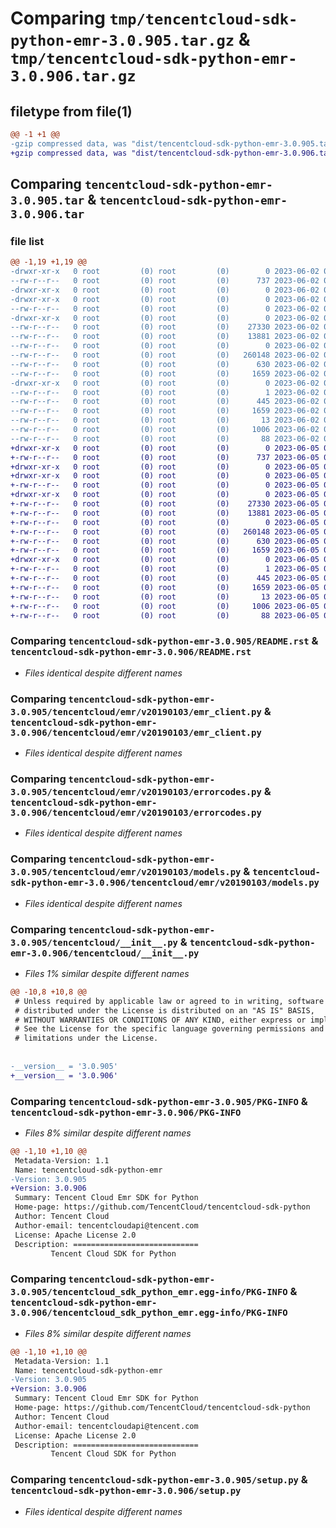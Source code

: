 # Comparing `tmp/tencentcloud-sdk-python-emr-3.0.905.tar.gz` & `tmp/tencentcloud-sdk-python-emr-3.0.906.tar.gz`

## filetype from file(1)

```diff
@@ -1 +1 @@
-gzip compressed data, was "dist/tencentcloud-sdk-python-emr-3.0.905.tar", last modified: Fri Jun  2 00:28:19 2023, max compression
+gzip compressed data, was "dist/tencentcloud-sdk-python-emr-3.0.906.tar", last modified: Mon Jun  5 00:34:15 2023, max compression
```

## Comparing `tencentcloud-sdk-python-emr-3.0.905.tar` & `tencentcloud-sdk-python-emr-3.0.906.tar`

### file list

```diff
@@ -1,19 +1,19 @@
-drwxr-xr-x   0 root         (0) root         (0)        0 2023-06-02 00:28:19.000000 tencentcloud-sdk-python-emr-3.0.905/
--rw-r--r--   0 root         (0) root         (0)      737 2023-06-02 00:28:19.000000 tencentcloud-sdk-python-emr-3.0.905/README.rst
-drwxr-xr-x   0 root         (0) root         (0)        0 2023-06-02 00:28:19.000000 tencentcloud-sdk-python-emr-3.0.905/tencentcloud/
-drwxr-xr-x   0 root         (0) root         (0)        0 2023-06-02 00:28:19.000000 tencentcloud-sdk-python-emr-3.0.905/tencentcloud/emr/
--rw-r--r--   0 root         (0) root         (0)        0 2023-06-02 00:28:19.000000 tencentcloud-sdk-python-emr-3.0.905/tencentcloud/emr/__init__.py
-drwxr-xr-x   0 root         (0) root         (0)        0 2023-06-02 00:28:19.000000 tencentcloud-sdk-python-emr-3.0.905/tencentcloud/emr/v20190103/
--rw-r--r--   0 root         (0) root         (0)    27330 2023-06-02 00:28:19.000000 tencentcloud-sdk-python-emr-3.0.905/tencentcloud/emr/v20190103/emr_client.py
--rw-r--r--   0 root         (0) root         (0)    13881 2023-06-02 00:28:19.000000 tencentcloud-sdk-python-emr-3.0.905/tencentcloud/emr/v20190103/errorcodes.py
--rw-r--r--   0 root         (0) root         (0)        0 2023-06-02 00:28:19.000000 tencentcloud-sdk-python-emr-3.0.905/tencentcloud/emr/v20190103/__init__.py
--rw-r--r--   0 root         (0) root         (0)   260148 2023-06-02 00:28:19.000000 tencentcloud-sdk-python-emr-3.0.905/tencentcloud/emr/v20190103/models.py
--rw-r--r--   0 root         (0) root         (0)      630 2023-06-02 00:28:19.000000 tencentcloud-sdk-python-emr-3.0.905/tencentcloud/__init__.py
--rw-r--r--   0 root         (0) root         (0)     1659 2023-06-02 00:28:19.000000 tencentcloud-sdk-python-emr-3.0.905/PKG-INFO
-drwxr-xr-x   0 root         (0) root         (0)        0 2023-06-02 00:28:19.000000 tencentcloud-sdk-python-emr-3.0.905/tencentcloud_sdk_python_emr.egg-info/
--rw-r--r--   0 root         (0) root         (0)        1 2023-06-02 00:28:19.000000 tencentcloud-sdk-python-emr-3.0.905/tencentcloud_sdk_python_emr.egg-info/dependency_links.txt
--rw-r--r--   0 root         (0) root         (0)      445 2023-06-02 00:28:19.000000 tencentcloud-sdk-python-emr-3.0.905/tencentcloud_sdk_python_emr.egg-info/SOURCES.txt
--rw-r--r--   0 root         (0) root         (0)     1659 2023-06-02 00:28:19.000000 tencentcloud-sdk-python-emr-3.0.905/tencentcloud_sdk_python_emr.egg-info/PKG-INFO
--rw-r--r--   0 root         (0) root         (0)       13 2023-06-02 00:28:19.000000 tencentcloud-sdk-python-emr-3.0.905/tencentcloud_sdk_python_emr.egg-info/top_level.txt
--rw-r--r--   0 root         (0) root         (0)     1006 2023-06-02 00:28:19.000000 tencentcloud-sdk-python-emr-3.0.905/setup.py
--rw-r--r--   0 root         (0) root         (0)       88 2023-06-02 00:28:19.000000 tencentcloud-sdk-python-emr-3.0.905/setup.cfg
+drwxr-xr-x   0 root         (0) root         (0)        0 2023-06-05 00:34:15.000000 tencentcloud-sdk-python-emr-3.0.906/
+-rw-r--r--   0 root         (0) root         (0)      737 2023-06-05 00:34:14.000000 tencentcloud-sdk-python-emr-3.0.906/README.rst
+drwxr-xr-x   0 root         (0) root         (0)        0 2023-06-05 00:34:15.000000 tencentcloud-sdk-python-emr-3.0.906/tencentcloud/
+drwxr-xr-x   0 root         (0) root         (0)        0 2023-06-05 00:34:15.000000 tencentcloud-sdk-python-emr-3.0.906/tencentcloud/emr/
+-rw-r--r--   0 root         (0) root         (0)        0 2023-06-05 00:34:14.000000 tencentcloud-sdk-python-emr-3.0.906/tencentcloud/emr/__init__.py
+drwxr-xr-x   0 root         (0) root         (0)        0 2023-06-05 00:34:15.000000 tencentcloud-sdk-python-emr-3.0.906/tencentcloud/emr/v20190103/
+-rw-r--r--   0 root         (0) root         (0)    27330 2023-06-05 00:34:14.000000 tencentcloud-sdk-python-emr-3.0.906/tencentcloud/emr/v20190103/emr_client.py
+-rw-r--r--   0 root         (0) root         (0)    13881 2023-06-05 00:34:14.000000 tencentcloud-sdk-python-emr-3.0.906/tencentcloud/emr/v20190103/errorcodes.py
+-rw-r--r--   0 root         (0) root         (0)        0 2023-06-05 00:34:14.000000 tencentcloud-sdk-python-emr-3.0.906/tencentcloud/emr/v20190103/__init__.py
+-rw-r--r--   0 root         (0) root         (0)   260148 2023-06-05 00:34:14.000000 tencentcloud-sdk-python-emr-3.0.906/tencentcloud/emr/v20190103/models.py
+-rw-r--r--   0 root         (0) root         (0)      630 2023-06-05 00:34:14.000000 tencentcloud-sdk-python-emr-3.0.906/tencentcloud/__init__.py
+-rw-r--r--   0 root         (0) root         (0)     1659 2023-06-05 00:34:15.000000 tencentcloud-sdk-python-emr-3.0.906/PKG-INFO
+drwxr-xr-x   0 root         (0) root         (0)        0 2023-06-05 00:34:15.000000 tencentcloud-sdk-python-emr-3.0.906/tencentcloud_sdk_python_emr.egg-info/
+-rw-r--r--   0 root         (0) root         (0)        1 2023-06-05 00:34:15.000000 tencentcloud-sdk-python-emr-3.0.906/tencentcloud_sdk_python_emr.egg-info/dependency_links.txt
+-rw-r--r--   0 root         (0) root         (0)      445 2023-06-05 00:34:15.000000 tencentcloud-sdk-python-emr-3.0.906/tencentcloud_sdk_python_emr.egg-info/SOURCES.txt
+-rw-r--r--   0 root         (0) root         (0)     1659 2023-06-05 00:34:15.000000 tencentcloud-sdk-python-emr-3.0.906/tencentcloud_sdk_python_emr.egg-info/PKG-INFO
+-rw-r--r--   0 root         (0) root         (0)       13 2023-06-05 00:34:15.000000 tencentcloud-sdk-python-emr-3.0.906/tencentcloud_sdk_python_emr.egg-info/top_level.txt
+-rw-r--r--   0 root         (0) root         (0)     1006 2023-06-05 00:34:14.000000 tencentcloud-sdk-python-emr-3.0.906/setup.py
+-rw-r--r--   0 root         (0) root         (0)       88 2023-06-05 00:34:15.000000 tencentcloud-sdk-python-emr-3.0.906/setup.cfg
```

### Comparing `tencentcloud-sdk-python-emr-3.0.905/README.rst` & `tencentcloud-sdk-python-emr-3.0.906/README.rst`

 * *Files identical despite different names*

### Comparing `tencentcloud-sdk-python-emr-3.0.905/tencentcloud/emr/v20190103/emr_client.py` & `tencentcloud-sdk-python-emr-3.0.906/tencentcloud/emr/v20190103/emr_client.py`

 * *Files identical despite different names*

### Comparing `tencentcloud-sdk-python-emr-3.0.905/tencentcloud/emr/v20190103/errorcodes.py` & `tencentcloud-sdk-python-emr-3.0.906/tencentcloud/emr/v20190103/errorcodes.py`

 * *Files identical despite different names*

### Comparing `tencentcloud-sdk-python-emr-3.0.905/tencentcloud/emr/v20190103/models.py` & `tencentcloud-sdk-python-emr-3.0.906/tencentcloud/emr/v20190103/models.py`

 * *Files identical despite different names*

### Comparing `tencentcloud-sdk-python-emr-3.0.905/tencentcloud/__init__.py` & `tencentcloud-sdk-python-emr-3.0.906/tencentcloud/__init__.py`

 * *Files 1% similar despite different names*

```diff
@@ -10,8 +10,8 @@
 # Unless required by applicable law or agreed to in writing, software
 # distributed under the License is distributed on an "AS IS" BASIS,
 # WITHOUT WARRANTIES OR CONDITIONS OF ANY KIND, either express or implied.
 # See the License for the specific language governing permissions and
 # limitations under the License.
 
 
-__version__ = '3.0.905'
+__version__ = '3.0.906'
```

### Comparing `tencentcloud-sdk-python-emr-3.0.905/PKG-INFO` & `tencentcloud-sdk-python-emr-3.0.906/PKG-INFO`

 * *Files 8% similar despite different names*

```diff
@@ -1,10 +1,10 @@
 Metadata-Version: 1.1
 Name: tencentcloud-sdk-python-emr
-Version: 3.0.905
+Version: 3.0.906
 Summary: Tencent Cloud Emr SDK for Python
 Home-page: https://github.com/TencentCloud/tencentcloud-sdk-python
 Author: Tencent Cloud
 Author-email: tencentcloudapi@tencent.com
 License: Apache License 2.0
 Description: ============================
         Tencent Cloud SDK for Python
```

### Comparing `tencentcloud-sdk-python-emr-3.0.905/tencentcloud_sdk_python_emr.egg-info/PKG-INFO` & `tencentcloud-sdk-python-emr-3.0.906/tencentcloud_sdk_python_emr.egg-info/PKG-INFO`

 * *Files 8% similar despite different names*

```diff
@@ -1,10 +1,10 @@
 Metadata-Version: 1.1
 Name: tencentcloud-sdk-python-emr
-Version: 3.0.905
+Version: 3.0.906
 Summary: Tencent Cloud Emr SDK for Python
 Home-page: https://github.com/TencentCloud/tencentcloud-sdk-python
 Author: Tencent Cloud
 Author-email: tencentcloudapi@tencent.com
 License: Apache License 2.0
 Description: ============================
         Tencent Cloud SDK for Python
```

### Comparing `tencentcloud-sdk-python-emr-3.0.905/setup.py` & `tencentcloud-sdk-python-emr-3.0.906/setup.py`

 * *Files identical despite different names*

